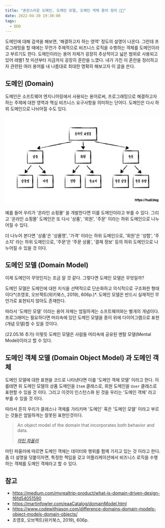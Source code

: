 ```yaml
---
title: "혼란스러운 도메인, 도메인 모델, 도메인 객체 용어 정리 😵‍💫"
date: 2022-04-30 19:30:00
tags:
  - DDD
---
```


도메인에 대해 검색을 해보면, '해결하고자 하는 영역' 정도의 설명이 나온다. 그런데 프로그래밍을 할 때에는 무언가 주체적으로 비즈니스 로직을 수행하는 객체를 도메인이라고 부르기도 한다. 도메인이라는 용어 자체가 굉장히 추상적이고 넓은 범위로 사용되고 있어 레벨1 첫 미션부터 지금까지 굉장히 혼란을 느꼈다. 내가 가진 이 혼란을 정리하고자 관련된 여러 용어를 내 나름대로 최대한 명확히 해보고자 이 글을 쓴다.

## 도메인 (Domain)

도메인은 소프트웨어 엔지니어링에서 사용되는 용어로써, 프로그래밍으로 해결하고자 하는 주제에 대한 영역과 핵심 비즈니스 요구사항을 의미하는 단어다. 도메인은 다시 하위 도메인으로 나뉘어질 수도 있다.

![도메인과 하위 도메인](./domain.jpeg)

예를 들어 우리가 '온라인 쇼핑몰' 을 개발한다면 이를 도메인이라고 부를 수 있다. 그리고 '온라인 쇼핑몰' 도메인은 또 다시 '상품', '회원', '주문' 이라는 하위 도메인으로 나누어질 수 있다.

더 나누어 본다면 '상품'은 '상품명', '가격' 이라는 하위 도메인으로, '회원'은 '성함', '주소지' 라는 하위 도메인으로, '주문'은 '주문 상품', '결제 정보' 등의 하위 도메인으로 나누어질 수 있을 것 이다.

## 도메인 모델 (Domain Model)

이제 도메인이 무엇인지는 조금 알 것 같다. 그렇다면 도메인 모델은 무엇일까?

도메인 모델은 도메인에 대한 지식을 선택적으로 단순화하고 의식적으로 구조화한 형태이다*(조영호, 오브젝트(위키북스, 2019), 606p.)*. 도메인 모델은 반드시 실재적인 무언가로 표현되지 않아도 존재한다.

따라서 '도메인 모델' 이라는 용어 자체는 엄밀하게는 소프트웨어와는 별개의 개념이다. 프로그래머는 필요하다면 머리속에 있던 도메인 모델을 종이 위에 다이어그램으로 표현(개념 모델)할 수 있을 것이다.

(22.05.16 추가) 이렇듯 도메인 모델은 사람들 머리속에 공유된 멘탈 모델(Mental Model)이라고 할 수 있다.

## 도메인 객체 모델 (Domain Object Model) 과 도메인 객체

도메인 모델에 대한 표현을 코드로 나타낸다면 이를 '도메인 객체 모델' 이라고 한다. 이를테면 위 도메인 모델의 상품 도메인을 `Item` 클래스로, 회원 도메인을 `User` 클래스로 표현할 수 있을 것 이다. 그리고 이것이 인스턴스화 된 것을 우리는 '도메인 객체' 라고 부를 수 있을 것 이다.

따라서 흔히 우리가 클래스나 객체를 가리키며 '도메인' 혹은 '도메인 모델' 이라고 부르는 것들은 엄밀하게는 잘못된 표현인것이다.

> An object model of the domain that incorporates both behavior and data.
>
> _[마틴 파울러](https://martinfowler.com/eaaCatalog/domainModel.html)_

마틴 파울러에 따르면 도메인 객체는 데이터와 행위를 함께 가지고 있는 것 이라고 한다. 좀 더 설명을 덧붙이자면, 특정한 책임을 갖고 어플리케이션에서 비즈니스 로직을 수행하는 객체를 도메인 객체라고 할 수 있다.

## 참고

- https://medium.com/myrealtrip-product/what-is-domain-driven-design-f6fd54051590
- https://martinfowler.com/eaaCatalog/domainModel.html
- https://www.codewithjason.com/difference-domains-domain-models-object-models-domain-objects/
- 조영호, 오브젝트(위키북스, 2019), 606p.

